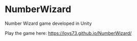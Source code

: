 # NumberWizard
Number Wizard game developed in Unity

Play the game here: https://loys73.github.io/NumberWizard/
